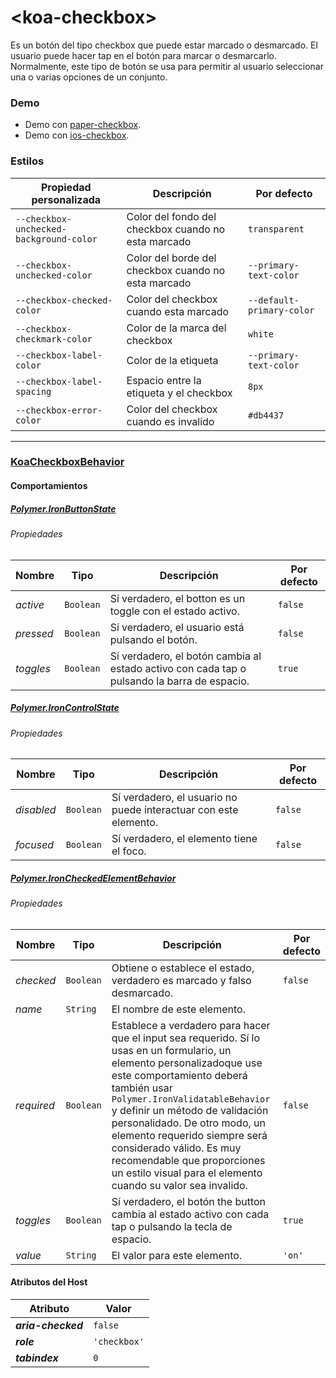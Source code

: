 # &lt;koa-checkbox&gt;

Es un botón del tipo checkbox que puede estar marcado o desmarcado. El usuario puede hacer tap en el botón para marcar o desmarcarlo. Normalmente, este tipo de botón se usa para permitir al usuario seleccionar una o varias opciones de un conjunto.

### Demo

* Demo con [paper-checkbox](https://elements.polymer-project.org/elements/paper-checkbox?view=demo).
* Demo con [ios-checkbox](https://kingofapp.github.io/ios-checkbox).

### Estilos

Propiedad personalizada | Descripción | Por defecto
----------------|-------------|--------
`--checkbox-unchecked-background-color` | Color del fondo del checkbox cuando no esta marcado | `transparent`
`--checkbox-unchecked-color` | Color del borde del checkbox cuando no esta marcado | `--primary-text-color`
`--checkbox-checked-color` | Color del checkbox cuando esta marcado | `--default-primary-color`
`--checkbox-checkmark-color` | Color de la marca del checkbox | `white`
`--checkbox-label-color` | Color de la etiqueta | `--primary-text-color`
`--checkbox-label-spacing` | Espacio entre la etiqueta y el checkbox | `8px`
`--checkbox-error-color` | Color del checkbox cuando es invalido | `#db4437`

---

### [KoaCheckboxBehavior](https://github.com/KingofApp/koa-behaviors/blob/master/koa-checkbox-behavior.html)

#### Comportamientos

##### [Polymer.IronButtonState](https://elements.polymer-project.org/elements/iron-behaviors?active=Polymer.IronButtonState)

###### Propiedades

Nombre | Tipo | Descripción | Por defecto
-----|------|-------------|--------
*active* | `Boolean` | Sí verdadero, el botton es un toggle con el estado activo. | `false`
*pressed* | `Boolean` | Sí verdadero, el usuario está pulsando el botón. | `false`
*toggles* | `Boolean` | Sí verdadero, el botón cambia al estado activo con cada tap o pulsando la barra de espacio. | `true`

##### [Polymer.IronControlState](https://elements.polymer-project.org/elements/iron-behaviors?active=Polymer.IronControlState)

###### Propiedades

Nombre | Tipo | Descripción | Por defecto
-----|------|-------------|--------
*disabled* | `Boolean` | Sí verdadero, el usuario no puede interactuar con este elemento. | `false`
*focused* | `Boolean` | Sí verdadero, el elemento tiene el foco. | `false`

##### [Polymer.IronCheckedElementBehavior](https://elements.polymer-project.org/elements/iron-checked-element-behavior)

###### Propiedades

Nombre | Tipo | Descripción | Por defecto
-----|------|-------------|--------
*checked* | `Boolean` | Obtiene o establece el estado, verdadero es marcado y falso desmarcado. | `false`
*name* | `String` | El nombre de este elemento. |
*required* | `Boolean` | Establece a verdadero para hacer que el input sea requerido. Sí lo usas en un formulario, un elemento personalizadoque use este comportamiento deberá también usar `Polymer.IronValidatableBehavior` y definir un método de validación personalidado. De otro modo, un elemento requerido siempre será considerado válido. Es muy recomendable que proporciones un estilo visual para el elemento cuando  su valor sea invalido. | `false`
*toggles* | `Boolean` | Sí verdadero, el botón the button cambia al estado activo con cada tap o pulsando la tecla de espacio. | `true`
*value* | `String` | El valor para este elemento. | `'on'`

#### Atributos del Host

Atributo | Valor
----------|------
***aria-checked*** | `false`
***role*** | `'checkbox'`
***tabindex*** | `0`
